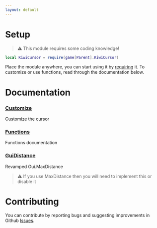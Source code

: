 ```yaml
---
layout: default
---
```


# Setup

> ⚠️ This module requires some coding knowledge!

```lua
local KiwiCursor = require(game[Parent].KiwiCursor)
```

Place the module anywhere, you can start using it by [requiring](https://create.roblox.com/docs/reference/engine/classes/ModuleScript) it. To customize or use functions, read through the documentation below.

# Documentation

### [Customize](./customize.html)
Customize the cursor

### [Functions](./functions.html)
Functions documentation

### [GuiDistance](./guidistance.html) 
Revamped Gui.MaxDistance
> ⚠️ If you use MaxDistance then you will need to implement this or disable it

# Contributing

You can contribute by reporting bugs and suggesting improvements in Github [Issues](https://github.com/TextibIe/kiwicursor/issues).
